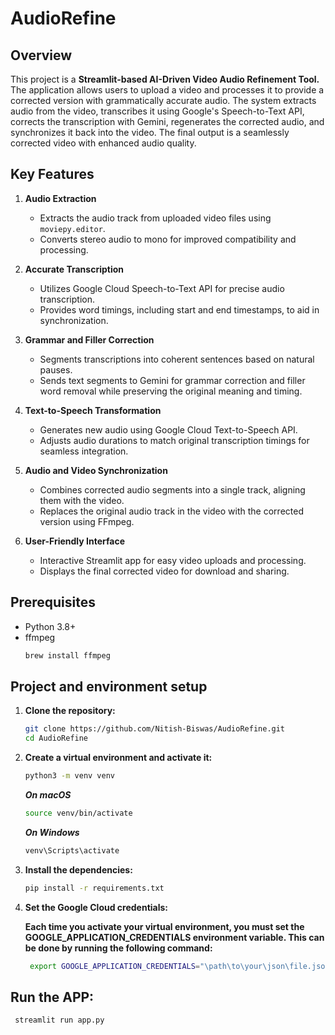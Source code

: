 # AudioRefine

## Overview
This project is a **Streamlit-based AI-Driven Video Audio Refinement Tool.** The application allows users to upload a video and processes it to provide a corrected version with grammatically accurate audio. The system extracts audio from the video, transcribes it using Google's Speech-to-Text API, corrects the transcription with Gemini, regenerates the corrected audio, and synchronizes it back into the video. The final output is a seamlessly corrected video with enhanced audio quality.

## Key Features

1. **Audio Extraction**
   - Extracts the audio track from uploaded video files using `moviepy.editor`.
   - Converts stereo audio to mono for improved compatibility and processing.

2. **Accurate Transcription**
   - Utilizes Google Cloud Speech-to-Text API for precise audio transcription.
   - Provides word timings, including start and end timestamps, to aid in synchronization.

3. **Grammar and Filler Correction**
   - Segments transcriptions into coherent sentences based on natural pauses.
   - Sends text segments to Gemini for grammar correction and filler word removal while preserving the original meaning and timing.

4. **Text-to-Speech Transformation**
   - Generates new audio using Google Cloud Text-to-Speech API.
   - Adjusts audio durations to match original transcription timings for seamless integration.

5. **Audio and Video Synchronization**
   - Combines corrected audio segments into a single track, aligning them with the video.
   - Replaces the original audio track in the video with the corrected version using FFmpeg.

6. **User-Friendly Interface**
   - Interactive Streamlit app for easy video uploads and processing.
   - Displays the final corrected video for download and sharing.



## Prerequisites

- Python 3.8+
- ffmpeg
  ```sh
  brew install ffmpeg
  ```


## Project and environment setup
  
 1. **Clone the repository:**

    ```sh
    git clone https://github.com/Nitish-Biswas/AudioRefine.git
    cd AudioRefine
    ```
2. **Create a virtual environment and activate it:**

    ```sh
    python3 -m venv venv
    ```
    
   ***On macOS***
   ```sh
   source venv/bin/activate
   ```
   
   ***On Windows***
   ```sh
   venv\Scripts\activate
   ```


3. **Install the dependencies:**

    ```sh
    pip install -r requirements.txt
    ```


4. **Set the Google Cloud credentials:**

   ****Each time you activate your virtual environment, you must set the GOOGLE_APPLICATION_CREDENTIALS environment variable. This can be done by running the following command:****

   ```sh
    export GOOGLE_APPLICATION_CREDENTIALS="\path\to\your\json\file.json "
    ```

## Run the APP:

   ```sh
    streamlit run app.py
   ```




